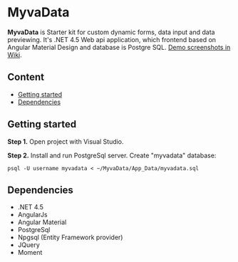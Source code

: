 # MyvaData
**MyvaData** is Starter kit for custom dynamic forms, data input and data previewing. It's .NET 4.5 Web api application, which frontend based on Angular Material Design and database is Postgre SQL. [Demo screenshots in Wiki](https://github.com/hipapala/MyvaData/wiki).
## Content

* [Getting started](#getting-started)
* [Dependencies](#dependencies)

## Getting started

**Step 1.** Open project with Visual Studio.

**Step 2.** Install and run PostgreSql server. Create "myvadata" database:

```
psql -U username myvadata < ~/MyvaData/App_Data/myvadata.sql
```

## Dependencies

* .NET 4.5
* AngularJs
* Angular Material
* PostgreSql
* Npgsql (Entity Framework provider)
* JQuery
* Moment

